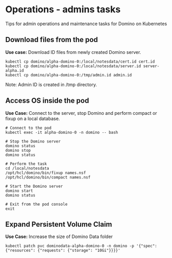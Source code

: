 # Operations - admins tasks

Tips for admin operations and maintenance tasks for Domino on Kubernetes

## Download files from the pod
**Use case:** Download ID files from newly created Domino server.

```shell
kubectl cp domino/alpha-domino-0:/local/notesdata/cert.id cert.id
kubectl cp domino/alpha-domino-0:/local/notesdata/server.id server-alpha.id
kubectl cp domino/alpha-domino-0:/tmp/admin.id admin.id
```

Note: Admin ID is created in /tmp directory.


## Access OS inside the pod
**Use Case:** Connect to the server, stop Domino and perform compact or fixup on a local database.

```shell
# Connect to the pod
kubectl exec -it alpha-domino-0 -n domino -- bash

# Stop the Domino server
domino status
domino stop
domino status

# Perform the task
cd /local/notesdata
/opt/hcl/domino/bin/fixup names.nsf
/opt/hcl/domino/bin/compact names.nsf

# Start the Domino server
domino start
domino status

# Exit from the pod console
exit
```

## Expand Persistent Volume Claim
**Use Case:** Increase the size of Domino Data folder

```shell
kubectl patch pvc dominodata-alpha-domino-0 -n domino -p '{"spec": {"resources": {"requests": {"storage": "10Gi"}}}}'
```